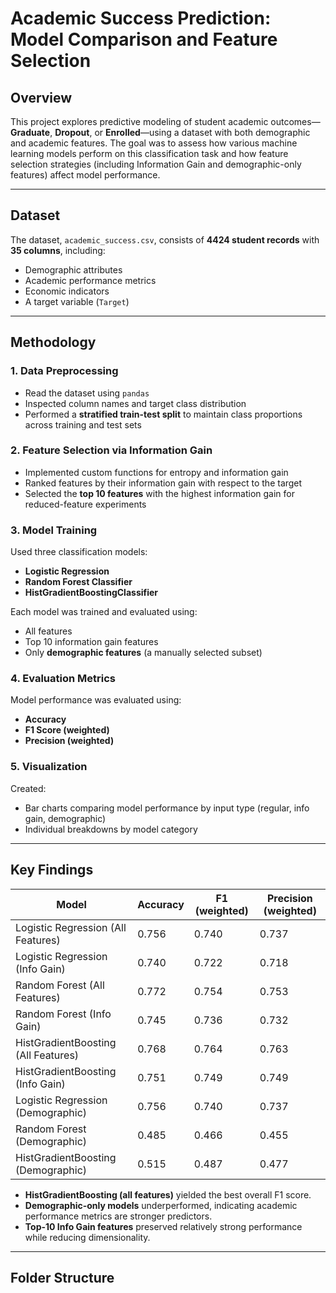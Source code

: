 # Academic Success Prediction: Model Comparison and Feature Selection

## Overview

This project explores predictive modeling of student academic outcomes—**Graduate**, **Dropout**, or **Enrolled**—using a dataset with both demographic and academic features. The goal was to assess how various machine learning models perform on this classification task and how feature selection strategies (including Information Gain and demographic-only features) affect model performance.

---

## Dataset

The dataset, `academic_success.csv`, consists of **4424 student records** with **35 columns**, including:

- Demographic attributes
- Academic performance metrics
- Economic indicators
- A target variable (`Target`)

---

## Methodology

### 1. Data Preprocessing

- Read the dataset using `pandas`
- Inspected column names and target class distribution
- Performed a **stratified train-test split** to maintain class proportions across training and test sets

### 2. Feature Selection via Information Gain

- Implemented custom functions for entropy and information gain
- Ranked features by their information gain with respect to the target
- Selected the **top 10 features** with the highest information gain for reduced-feature experiments

### 3. Model Training

Used three classification models:
- **Logistic Regression**
- **Random Forest Classifier**
- **HistGradientBoostingClassifier**

Each model was trained and evaluated using:
- All features
- Top 10 information gain features
- Only **demographic features** (a manually selected subset)

### 4. Evaluation Metrics

Model performance was evaluated using:
- **Accuracy**
- **F1 Score (weighted)**
- **Precision (weighted)**

### 5. Visualization

Created:
- Bar charts comparing model performance by input type (regular, info gain, demographic)
- Individual breakdowns by model category

---

## Key Findings

| Model                                 | Accuracy | F1 (weighted) | Precision (weighted) |
|--------------------------------------|----------|---------------|-----------------------|
| Logistic Regression (All Features)   | 0.756    | 0.740         | 0.737                |
| Logistic Regression (Info Gain)      | 0.740    | 0.722         | 0.718                |
| Random Forest (All Features)         | 0.772    | 0.754         | 0.753                |
| Random Forest (Info Gain)            | 0.745    | 0.736         | 0.732                |
| HistGradientBoosting (All Features)  | 0.768    | 0.764         | 0.763                |
| HistGradientBoosting (Info Gain)     | 0.751    | 0.749         | 0.749                |
| Logistic Regression (Demographic)    | 0.756    | 0.740         | 0.737                |
| Random Forest (Demographic)          | 0.485    | 0.466         | 0.455                |
| HistGradientBoosting (Demographic)   | 0.515    | 0.487         | 0.477                |

- **HistGradientBoosting (all features)** yielded the best overall F1 score.
- **Demographic-only models** underperformed, indicating academic performance metrics are stronger predictors.
- **Top-10 Info Gain features** preserved relatively strong performance while reducing dimensionality.

---

## Folder Structure


